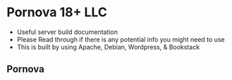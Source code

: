 # Pornova 18+ LLC

* Useful server build documentation
* Please Read through if there is any potential info you might need to use
* This is built by using Apache, Debian, Wordpress, & Bookstack

## Pornova
